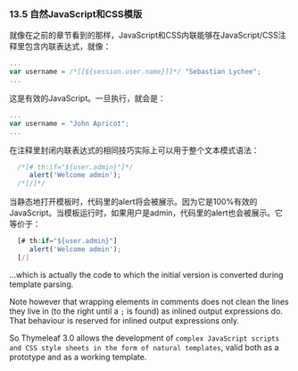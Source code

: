 ### 13.5 自然JavaScript和CSS模版

就像在之前的章节看到的那样，JavaScript和CSS内联能够在JavaScript/CSS注释里包含内联表达式，就像：
```javascript
...
var username = /*[[${session.user.name}]]*/ "Sebastian Lychee";
...
```
这是有效的JavaScript。一旦执行，就会是：
```javascript
...
var username = "John Apricot";
...
```
在注释里封闭内联表达式的相同技巧实际上可以用于整个文本模式语法：
```javascript
  /*[# th:if="${user.admin}"]*/
     alert('Welcome admin');
  /*[/]*/
```
当静态地打开模板时，代码里的alert将会被展示。因为它是100%有效的JavaScript。当模板运行时，如果用户是admin，代码里的alert也会被展示。它等价于：
```javascript
  [# th:if="${user.admin}"]
     alert('Welcome admin');
  [/]
```
…which is actually the code to which the initial version is converted during template parsing.

Note however that wrapping elements in comments does not clean the lines they live in (to the right until a `;` is found) as inlined output expressions do. That behaviour is reserved for inlined output expressions only.

So Thymeleaf 3.0 allows the development of `complex JavaScript scripts and CSS style sheets in the form of natural templates`, valid both as a prototype and as a working template.
